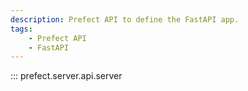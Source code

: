 ```yaml
---
description: Prefect API to define the FastAPI app.
tags:
    - Prefect API
    - FastAPI
---
```


::: prefect.server.api.server